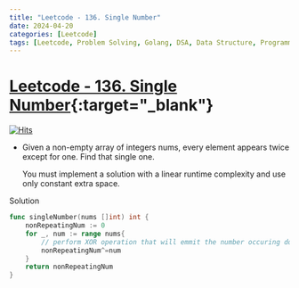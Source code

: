 ```yaml
---
title: "Leetcode - 136. Single Number"
date: 2024-04-20
categories: [Leetcode]
tags: [Leetcode, Problem Solving, Golang, DSA, Data Structure, Programming, Algorithm, Array, Bit Manipulation]
---
```



# [Leetcode - 136. Single Number](https://leetcode.com/problems/single-number/description/){:target="_blank"}
[![Hits](https://hits.sh/mokhlesurr031.github.io/posts/leetcode-single-number.svg)](https://hits.sh/mokhlesurr031.github.io/posts/leetcode-single-number/)


- Given a non-empty array of integers nums, every element appears twice except for one. Find that single one.

  You must implement a solution with a linear runtime complexity and use only constant extra space.


Solution

```go
func singleNumber(nums []int) int {
    nonRepeatingNum := 0
    for _, num := range nums{
        // perform XOR operation that will emmit the number occuring double
        nonRepeatingNum^=num
    }
    return nonRepeatingNum 
}
```
